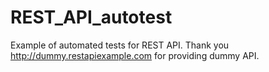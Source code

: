 # REST_API_autotest

Example of automated tests for REST API.
Thank you http://dummy.restapiexample.com for providing dummy API.
